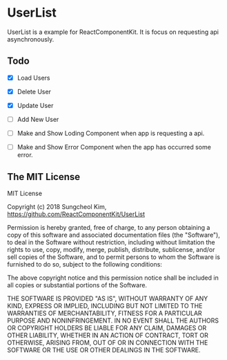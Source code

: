 # UserList
UserList is a example for ReactComponentKit. It is focus on requesting api asynchronously.

## Todo

- [x] Load Users
- [x] Delete User
- [x] Update User
- [ ] Add New User
- [ ] Make and Show Loding Component when app is requesting a api.
- [ ] Make and Show Error Component when the app has occurred some error.


## The MIT License 

MIT License

Copyright (c) 2018 Sungcheol Kim, https://github.com/ReactComponentKit/UserList

Permission is hereby granted, free of charge, to any person obtaining a copy
of this software and associated documentation files (the "Software"), to deal
in the Software without restriction, including without limitation the rights
to use, copy, modify, merge, publish, distribute, sublicense, and/or sell
copies of the Software, and to permit persons to whom the Software is
furnished to do so, subject to the following conditions:

The above copyright notice and this permission notice shall be included in all
copies or substantial portions of the Software.

THE SOFTWARE IS PROVIDED "AS IS", WITHOUT WARRANTY OF ANY KIND, EXPRESS OR
IMPLIED, INCLUDING BUT NOT LIMITED TO THE WARRANTIES OF MERCHANTABILITY,
FITNESS FOR A PARTICULAR PURPOSE AND NONINFRINGEMENT. IN NO EVENT SHALL THE
AUTHORS OR COPYRIGHT HOLDERS BE LIABLE FOR ANY CLAIM, DAMAGES OR OTHER
LIABILITY, WHETHER IN AN ACTION OF CONTRACT, TORT OR OTHERWISE, ARISING FROM,
OUT OF OR IN CONNECTION WITH THE SOFTWARE OR THE USE OR OTHER DEALINGS IN THE
SOFTWARE.